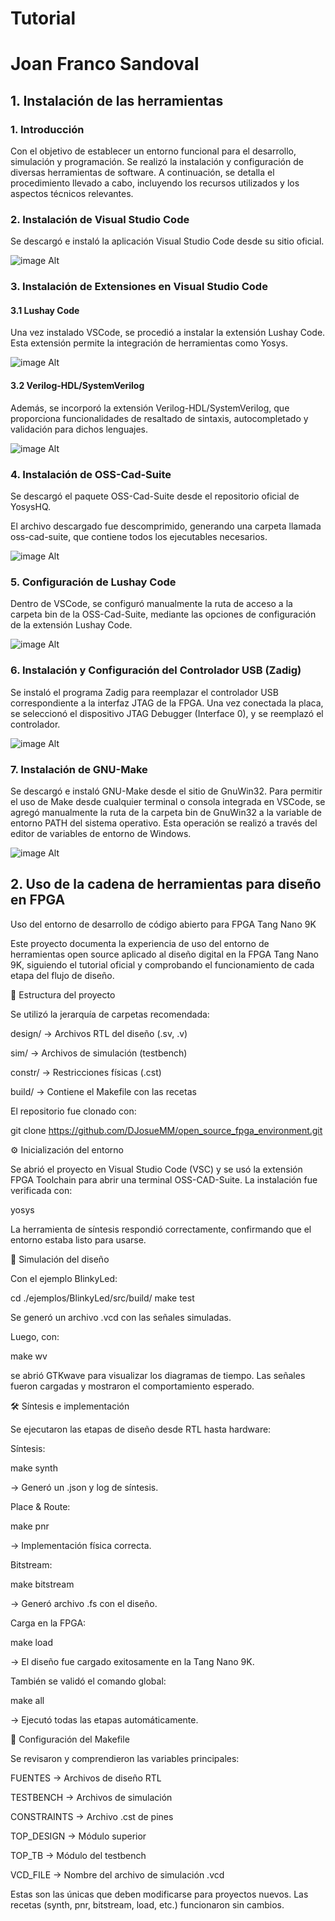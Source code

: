 # Tutorial 

# Joan Franco Sandoval




## 1. Instalación de las herramientas

### 1. Introducción

Con el objetivo de establecer un entorno funcional para el desarrollo, simulación y programación. Se realizó la instalación y configuración de diversas herramientas de software. A continuación, se detalla el procedimiento llevado a cabo, incluyendo los recursos utilizados y los aspectos técnicos relevantes.

### 2. Instalación de Visual Studio Code

Se descargó e instaló la aplicación Visual Studio Code desde su sitio oficial.

![image Alt]( https://github.com/joan000001/Tutorial-/blob/main/Imagenes/1.PNG )


### 3. Instalación de Extensiones en Visual Studio Code
#### 3.1 Lushay Code

Una vez instalado VSCode, se procedió a instalar la extensión Lushay Code. Esta extensión permite la integración de herramientas como Yosys.

![image Alt]( https://github.com/joan000001/Tutorial-/blob/main/Imagenes/2.PNG )

#### 3.2 Verilog-HDL/SystemVerilog

Además, se incorporó la extensión Verilog-HDL/SystemVerilog, que proporciona funcionalidades de resaltado de sintaxis, autocompletado y validación para dichos lenguajes.

![image Alt](  )

### 4. Instalación de OSS-Cad-Suite

Se descargó el paquete OSS-Cad-Suite desde el repositorio oficial de YosysHQ.

El archivo descargado fue descomprimido, generando una carpeta llamada oss-cad-suite, que contiene todos los ejecutables necesarios.

![image Alt]( https://github.com/joan000001/Tutorial-/blob/main/Imagenes/3.PNG )

### 5. Configuración de Lushay Code

Dentro de VSCode, se configuró manualmente la ruta de acceso a la carpeta bin de la OSS-Cad-Suite, mediante las opciones de configuración de la extensión Lushay Code.

![image Alt]( https://github.com/joan000001/Tutorial-/blob/main/Imagenes/5.PNG )

### 6. Instalación y Configuración del Controlador USB (Zadig)

Se instaló el programa Zadig para reemplazar el controlador USB correspondiente a la interfaz JTAG de la FPGA. Una vez conectada la placa, se seleccionó el dispositivo JTAG Debugger (Interface 0), y se reemplazó el controlador.


![image Alt]( https://github.com/joan000001/Tutorial-/blob/main/Imagenes/6.PNG )

### 7. Instalación de GNU-Make

Se descargó e instaló GNU-Make desde el sitio de GnuWin32. Para permitir el uso de Make desde cualquier terminal o consola integrada en VSCode, se agregó manualmente la ruta de la carpeta bin de GnuWin32 a la variable de entorno PATH del sistema operativo. Esta operación se realizó a través del editor de variables de entorno de Windows.

![image Alt]( https://github.com/joan000001/Tutorial-/blob/main/Imagenes/7.PNG )

## 2. Uso de la cadena de herramientas para diseño en FPGA



Uso del entorno de desarrollo de código abierto para FPGA Tang Nano 9K

Este proyecto documenta la experiencia de uso del entorno de herramientas open source aplicado al diseño digital en la FPGA Tang Nano 9K, siguiendo el tutorial oficial y comprobando el funcionamiento de cada etapa del flujo de diseño.

📂 Estructura del proyecto

Se utilizó la jerarquía de carpetas recomendada:

design/ → Archivos RTL del diseño (.sv, .v)

sim/ → Archivos de simulación (testbench)

constr/ → Restricciones físicas (.cst)

build/ → Contiene el Makefile con las recetas

El repositorio fue clonado con:

git clone https://github.com/DJosueMM/open_source_fpga_environment.git

⚙️ Inicialización del entorno

Se abrió el proyecto en Visual Studio Code (VSC) y se usó la extensión FPGA Toolchain para abrir una terminal OSS-CAD-Suite.
La instalación fue verificada con:

yosys


La herramienta de síntesis respondió correctamente, confirmando que el entorno estaba listo para usarse.

🧪 Simulación del diseño

Con el ejemplo BlinkyLed:

cd ./ejemplos/BlinkyLed/src/build/
make test


Se generó un archivo .vcd con las señales simuladas.

Luego, con:

make wv


se abrió GTKwave para visualizar los diagramas de tiempo.
Las señales fueron cargadas y mostraron el comportamiento esperado.

🛠️ Síntesis e implementación

Se ejecutaron las etapas de diseño desde RTL hasta hardware:

Síntesis:

make synth


→ Generó un .json y log de síntesis.

Place & Route:

make pnr


→ Implementación física correcta.

Bitstream:

make bitstream


→ Generó archivo .fs con el diseño.

Carga en la FPGA:

make load


→ El diseño fue cargado exitosamente en la Tang Nano 9K.

También se validó el comando global:

make all


→ Ejecutó todas las etapas automáticamente.

📝 Configuración del Makefile

Se revisaron y comprendieron las variables principales:

FUENTES → Archivos de diseño RTL

TESTBENCH → Archivos de simulación

CONSTRAINTS → Archivo .cst de pines

TOP_DESIGN → Módulo superior

TOP_TB → Módulo del testbench

VCD_FILE → Nombre del archivo de simulación .vcd

Estas son las únicas que deben modificarse para proyectos nuevos.
Las recetas (synth, pnr, bitstream, load, etc.) funcionaron sin cambios.